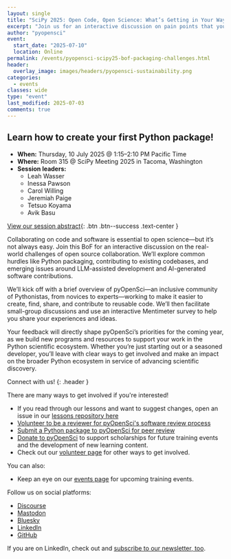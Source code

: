 ```yaml
---
layout: single
title: "SciPy 2025: Open Code, Open Science: What’s Getting in Your Way?"
excerpt: "Join us for an interactive discussion on pain points that you are experiencing with developing and maintaining reusable software and code."
author: "pyopensci"
event:
  start_date: "2025-07-10"
  location: Online
permalink: /events/pyopensci-scipy25-bof-packaging-challenges.html
header:
  overlay_image: images/headers/pyopensci-sustainability.png
categories:
  - events
classes: wide
type: "event"
last_modified: 2025-07-03
comments: true
---
```


## <i class="fa-solid fa-box-open"></i> Learn how to create your first Python package!

* **When:** Thursday, 10 July 2025 @ 1:15–2:10 PM Pacific Time
* **Where:** Room 315 @ SciPy Meeting 2025 in Tacoma, Washington
* **Session leaders:**
    * Leah Wasser
    * Inessa Pawson
    * Carol Willing
    * Jeremiah Paige
    * Tetsuo Koyama
    * Avik Basu



[<i class="fa-regular fa-circle-right"></i> View our session abstract](https://cfp.scipy.org/scipy2025/talk/3ZHYMH/){: .btn .btn--success .text-center }

Collaborating on code and software is essential to open science—but it’s not always easy. Join this BoF for an interactive discussion on the real-world challenges of open source collaboration. We’ll explore common hurdles like Python packaging, contributing to existing codebases, and emerging issues around LLM-assisted development and AI-generated software contributions.

We’ll kick off with a brief overview of pyOpenSci—an inclusive community of Pythonistas, from novices to experts—working to make it easier to create, find, share, and contribute to reusable code. We’ll then facilitate small-group discussions and use an interactive Mentimeter survey to help you share your experiences and ideas.

Your feedback will directly shape pyOpenSci’s priorities for the coming year, as we build new programs and resources to support your work in the Python scientific ecosystem. Whether you’re just starting out or a seasoned developer, you’ll leave with clear ways to get involved and make an impact on the broader Python ecosystem in service of advancing scientific discovery.



<div class="notice" markdown="1">

<i class="fa-solid fa-users-line"></i> Connect with us!
{: .header }

There are many ways to get involved if you're interested!

* If you read through our lessons and want to suggest changes, open an issue in our [lessons repository here](https://github.com/pyOpenSci/lessons)
* [Volunteer to be a reviewer for pyOpenSci's software review process](https://forms.gle/GHfxvmS47nQFDcBM6)
* [Submit a Python package to pyOpenSci for peer review](https://www.pyopensci.org/software-peer-review/how-to/author-guide.html#submit-your-package-for-peer-review)
* [Donate to pyOpenSci](https://give.communityin.org/pyopensci_2024) to support scholarships for future training events and the development of new learning content.
* Check out our [volunteer page](/volunteer.html) for other ways to get involved.

You can also:

* Keep an eye on our [events page](/events.html) for upcoming training events.

Follow us on social platforms:

* [<i class="fa-brands fa-discourse" style="color:#81c0aa;"></i> Discourse](https://pyopensci.discourse.group/)
* [<i class="fa-brands fa-mastodon" style="color:#81c0aa;"></i> Mastodon](https://fosstodon.org/@pyopensci)
* [<i class="fa-solid fa-cloud" style="color:#81c0aa;"></i> Bluesky](https://bsky.app/profile/pyopensci.org)
* [<i class="fa-brands fa-linkedin" style="color:#81c0aa;"></i> LinkedIn](https://www.linkedin.com/company/pyopensci)
* [<i class="fa-brands fa-github" style="color:#81c0aa;"></i> GitHub](https://github.com/pyOpenSci)

If you are on LinkedIn, check out and [subscribe to our newsletter, too](https://www.linkedin.com/newsletters/7179551305344933888/?displayConfirmation=true).

</div>
